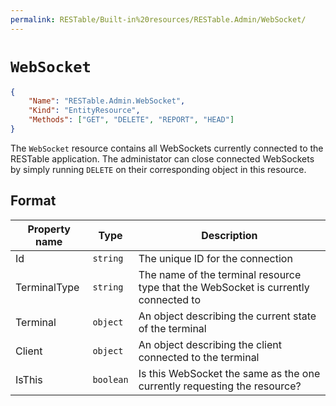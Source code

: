 ```yaml
---
permalink: RESTable/Built-in%20resources/RESTable.Admin/WebSocket/
---
```


# `WebSocket`

```json
{
    "Name": "RESTable.Admin.WebSocket",
    "Kind": "EntityResource",
    "Methods": ["GET", "DELETE", "REPORT", "HEAD"]
}
```

The `WebSocket` resource contains all WebSockets currently connected to the RESTable application. The administator can close connected WebSockets by simply running `DELETE` on their corresponding object in this resource.

## Format

Property name | Type      | Description
------------- | --------- | -----------------------------------------------------------------------------------
Id            | `string`  | The unique ID for the connection
TerminalType  | `string`  | The name of the terminal resource type that the WebSocket is currently connected to
Terminal      | `object`  | An object describing the current state of the terminal
Client        | `object`  | An object describing the client connected to the terminal
IsThis        | `boolean` | Is this WebSocket the same as the one currently requesting the resource?
